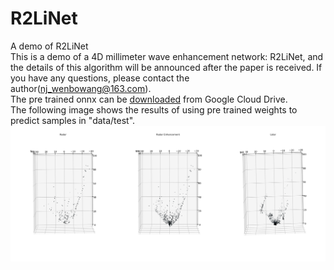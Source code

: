 # R2LiNet
A demo of R2LiNet <br />
This is a demo of a 4D millimeter wave enhancement network: R2LiNet, and the details of this algorithm will be announced after the paper is received. If you have any questions, please contact the author(nj_wenbowang@163.com).<br />
The pre trained onnx can be [downloaded](https://drive.google.com/file/d/1fxpOCZ6uKRmhc9BBAUB5A-7-CewrPJGG/view?usp=sharing) from Google Cloud Drive. <br />
The following image shows the results of using pre trained weights to predict samples in "data/test". <br />
![image](/demo.png)
